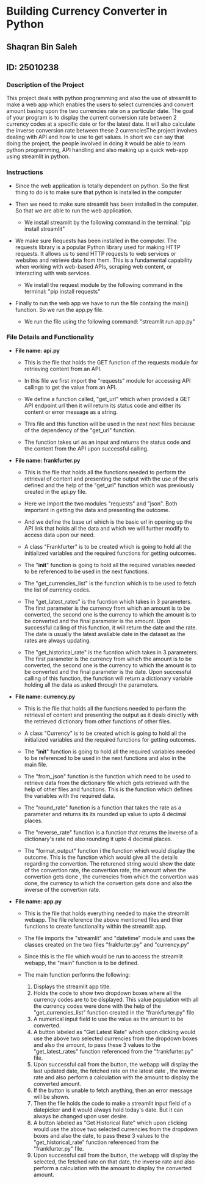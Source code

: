# Building Currency Converter in Python
## Shaqran Bin Saleh
## ID: 25010238


### Description of the Project

This project deals with python programming and also the use of streamlit to make a web app which enables the users to select currencies and convert amount basing upon the two currencies rate on a particular date. The goal of your program is to display the current conversion rate between 2 currency codes at a specific date or for the latest date. It will also calculate the inverse conversion rate between these 2 currenciesThe project involves dealing with API and how to use to get values. In short we can say that doing the project, the people involved in doing it would be able to learn python programming, API handling and also making up a quick web-app using streamlit in python.

### Instructions

- Since the web application is totally dependent on python. So the first thing to do is to make sure that python is installed in the computer
- Then we need to make sure streamlit has been installed in the computer. So that we are able to run the web application.

  - We install streamlit by the following command in the terminal: "pip install streamlit"
- We make sure Requests has been installed in the computer. The requests library is a popular Python library used for making HTTP requests. It allows us to send HTTP requests to web services or websites and retrieve data from them. This is a fundamental capability when working with web-based APIs, scraping web content, or interacting with web services.

  - We install the request module by the following command in the terminal: "pip install requests"
- Finally to run the web app we have to run the file containg the main() function. So we run the app.py file.

  - We run the file using the following command: "streamlit run app.py"

### File Details and Functionality

- **File name: api.py**

    
    - This is the file that holds the GET function of the requests module for retrieving content from an API.

    - In this file we first import the "requests" module for accessing API callings to get the value from an API.
  
    - We define a function called, "get_url" which when provided a GET API endpoint url then it will return its status code and either its content or error message as a string.
 
    - This file and this function will be used in the next next files because of the dependency of the "get_url" function.
 
    - The function takes url as an input and returns the status code and the content from the API upon successful calling.

- **File name: frankfurter.py**
    
    - This is the file that holds all the functions needed to perform the retrieval of content and presenting the output with the use of the urls defined and the help of the "get_url" function which was previously created in the api.py file.
    
    - Here we import the two modules "requests" and "json". Both important in getting the data and presenting the outcome.
    
    - And we define the base url which is the basic url in opening up the API link that holds all the data and which we will further modify to access data upon our need.
 
    - A class "Frankfurter" is to be created which is going to hold all the initialized variables and the required functions for getting outcomes.
 
    - The "__init__" function is going to hold all the required variables needed to be referenced to be used in the next functions.
 
    - The "get_currencies_list" is the function which is to be used to fetch the list of currency codes.
 
    - The "get_latest_rates" is the fucntion which takes in 3 parameters. The first parameter is the currency from which an amount is to be converted, the second one is the currency to which the amount is to be converted and the final parameter is the amount. Upon successful calling of this function, it will return the date and the rate. The date is usually the latest avaliable date in the dataset as the rates are always updating.

 
    - The "get_historical_rate" is the fucntion which takes in 3 parameters. The first parameter is the currency from which the amount is to be converted, the second one is the currency to which the amount is to be converted and the final parameter is the date. Upon successful calling of this function, the function will return a dictionary variable holding all the data as asked through the parameters.
 

- **File name: currency.py**

  - This is the file that holds all the functions needed to perform the retrieval of content and presenting the output as it deals directly with the retrieved dictionary from other functions of other files.
 
  -  A class "Currency" is to be created which is going to hold all the initialized variables and the required functions for getting outcomes.
 
  -  The "__init__" function is going to hold all the required variables needed to be referenced to be used in the next functions and also in the main file.
 
  -  The "from_json" function is the function which need to be used to retrieve data from the dictionary file which gets retrieved with the help of other files and functions. This is the function which defines the variables with the required data.
 
  -  The "round_rate" function is a function that takes the rate as a parameter and returns its its rounded up value to upto 4 decimal places.
 
  -  The "reverse_rate" function is a function that returns the inverse of a dictionary's rate nd also rounding it upto 4 decimal places.
 
  -  The "format_output" function i the function which would display the outcome. This is the function which would give all the details regarding the convertion. The returened string would show the date of the convertion rate, the convertion rate, the amount when the convertion gets done , the currencies from which the convertion was done, the currency to which the convertion gets done and also the inverse of the convertion rate.


- **File name: app.py**

    
    - This is the file that holds everything needed to make the streamlit webapp. The file reference the above mentioned files and thier functions to create functionality within the streamlit app.
 
    - The file imports the "streamlit" and "datetime" module and uses the classes created on the two files "frakfurter.py" and "currency.py"
    
    - Since this is the file which would be run to access the streamlit webapp, the "main" function is to be defined.
 
    - The main function performs the following:
  
        1. Displays the streamlit app title.
        2. Holds the code to show two dropdown boxes where all the currency codes are to be displayed. This value population with all the currency codes were done with the help of the "get_currencies_list" function created in the "frankfurter.py" file
        3. A numerical input field to use the value as the amount to be converted.
        4. A button labeled as "Get Latest Rate" which upon clicking would use the above two selected currencies from the dropdown boxes and also the amount, to pass these 3 values to the "get_latest_rates" function referenced from the "frankfurter.py" file.
        5. Upon successful call from the button, the webapp will display the last updated date, the fetched rate on the latest date , the inverse rate and also perform a calculation with the amount to display the converted amount.
        6. If the button is unable to fetch anything, then an error message will be shown.
        7. Then the file holds the code to make a streamlit input field of a datepicker and it would always hold today's date. But it can always be changed upon user desire.
        8. A button labeled as "Get Historical Rate" which upon clicking would use the above two selected currencies from the dropdown boxes and also the date, to pass these 3 values to the "get_historical_rate" function referenced from the "frankfurter.py" file.
        9. Upon successful call from the button, the webapp will display the selected, the fetched rate on that date, the inverse rate and also perform a calculation with the amount to display the converted amount.
    


